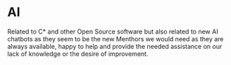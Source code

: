 # AI

Related to C* and other Open Source software but also related to new AI chatbots as they seem to be the new Menthors we would need as they are always available, happy to help and provide the needed assistance on our lack of knowledge or the desire of improvement.
